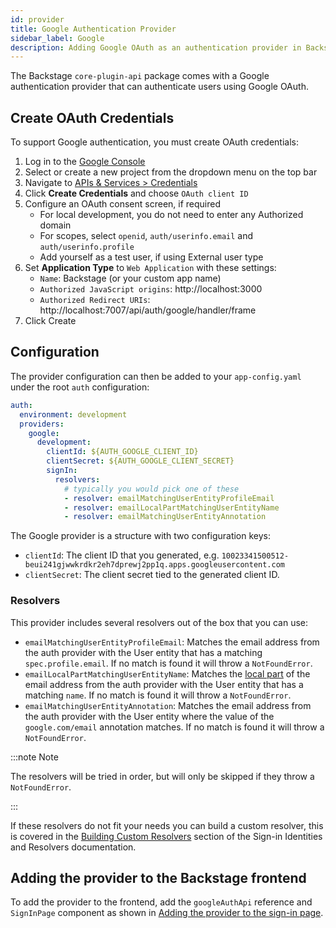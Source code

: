 ```yaml
---
id: provider
title: Google Authentication Provider
sidebar_label: Google
description: Adding Google OAuth as an authentication provider in Backstage
---
```


The Backstage `core-plugin-api` package comes with a Google authentication
provider that can authenticate users using Google OAuth.

## Create OAuth Credentials

To support Google authentication, you must create OAuth credentials:

1. Log in to the [Google Console](https://console.cloud.google.com)
2. Select or create a new project from the dropdown menu on the top bar
3. Navigate to
   [APIs & Services > Credentials](https://console.cloud.google.com/apis/credentials)
4. Click **Create Credentials** and choose `OAuth client ID`
5. Configure an OAuth consent screen, if required
   - For local development, you do not need to enter any Authorized domain
   - For scopes, select `openid`, `auth/userinfo.email` and
     `auth/userinfo.profile`
   - Add yourself as a test user, if using External user type
6. Set **Application Type** to `Web Application` with these settings:
   - `Name`: Backstage (or your custom app name)
   - `Authorized JavaScript origins`: http://localhost:3000
   - `Authorized Redirect URIs`:
     http://localhost:7007/api/auth/google/handler/frame
7. Click Create

## Configuration

The provider configuration can then be added to your `app-config.yaml` under the
root `auth` configuration:

```yaml
auth:
  environment: development
  providers:
    google:
      development:
        clientId: ${AUTH_GOOGLE_CLIENT_ID}
        clientSecret: ${AUTH_GOOGLE_CLIENT_SECRET}
        signIn:
          resolvers:
            # typically you would pick one of these
            - resolver: emailMatchingUserEntityProfileEmail
            - resolver: emailLocalPartMatchingUserEntityName
            - resolver: emailMatchingUserEntityAnnotation
```

The Google provider is a structure with two configuration keys:

- `clientId`: The client ID that you generated, e.g.
  `10023341500512-beui241gjwwkrdkr2eh7dprewj2pp1q.apps.googleusercontent.com`
- `clientSecret`: The client secret tied to the generated client ID.

### Resolvers

This provider includes several resolvers out of the box that you can use:

- `emailMatchingUserEntityProfileEmail`: Matches the email address from the auth provider with the User entity that has a matching `spec.profile.email`. If no match is found it will throw a `NotFoundError`.
- `emailLocalPartMatchingUserEntityName`: Matches the [local part](https://en.wikipedia.org/wiki/Email_address#Local-part) of the email address from the auth provider with the User entity that has a matching `name`. If no match is found it will throw a `NotFoundError`.
- `emailMatchingUserEntityAnnotation`: Matches the email address from the auth provider with the User entity where the value of the `google.com/email` annotation matches. If no match is found it will throw a `NotFoundError`.

:::note Note

The resolvers will be tried in order, but will only be skipped if they throw a `NotFoundError`.

:::

If these resolvers do not fit your needs you can build a custom resolver, this is covered in the [Building Custom Resolvers](../identity-resolver.md#building-custom-resolvers) section of the Sign-in Identities and Resolvers documentation.

## Adding the provider to the Backstage frontend

To add the provider to the frontend, add the `googleAuthApi` reference and
`SignInPage` component as shown in
[Adding the provider to the sign-in page](../index.md#adding-the-provider-to-the-sign-in-page).
